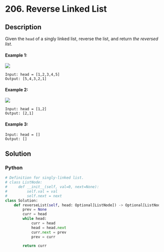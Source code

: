 # 206. Reverse Linked List

## Description
Given the `head` of a singly linked list, reverse the list, and return *the reversed list*.

#### Example 1:
![](https://assets.leetcode.com/uploads/2021/02/19/rev1ex1.jpg)
```
Input: head = [1,2,3,4,5]
Output: [5,4,3,2,1]
```

#### Example 2:

![](https://assets.leetcode.com/uploads/2021/02/19/rev1ex2.jpg)
```
Input: head = [1,2]
Output: [2,1]
```

#### Example 3:
```
Input: head = []
Output: []
```


## Solution

### Python
```python
# Definition for singly-linked list.
# class ListNode:
#     def __init__(self, val=0, next=None):
#         self.val = val
#         self.next = next
class Solution:
    def reverseList(self, head: Optional[ListNode]) -> Optional[ListNode]:
        prev = None 
        curr = head
        while head:
            curr = head 
            head = head.next
            curr.next = prev
            prev = curr
            
        return curr
```